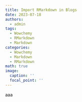 ```yaml
---
title: Import RMarkdown in Blogs
date: 2023-07-18
authors:
  - admin
tags:
  - Wowchemy
  - RMarkdown
  - Markdown
categories:
  - Wowchemy
  - Markdown
  - RMarkdown 
math: true
image:
  caption: ''
  focal_point: ''
---
```


aaa